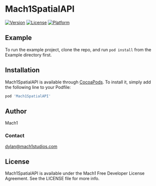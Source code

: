# Mach1SpatialAPI

[![Version](https://img.shields.io/cocoapods/v/Mach1SpatialAPI.svg?style=flat)](https://cocoapods.org/pods/Mach1SpatialAPI)
[![License](https://img.shields.io/cocoapods/l/Mach1SpatialAPI.svg?style=flat)](https://cocoapods.org/pods/Mach1SpatialAPI)
[![Platform](https://img.shields.io/cocoapods/p/Mach1SpatialAPI.svg?style=flat)](https://cocoapods.org/pods/Mach1SpatialAPI)

## Example

To run the example project, clone the repo, and run `pod install` from the Example directory first.

## Installation

Mach1SpatialAPI is available through [CocoaPods](https://cocoapods.org). To install
it, simply add the following line to your Podfile:

```ruby
pod 'Mach1SpatialAPI'
```

## Author

Mach1

### Contact

dylan@mach1studios.com

## License

Mach1SpatialAPI is available under the Mach1 Free Developer License Agreement. See the LICENSE file for more info.
